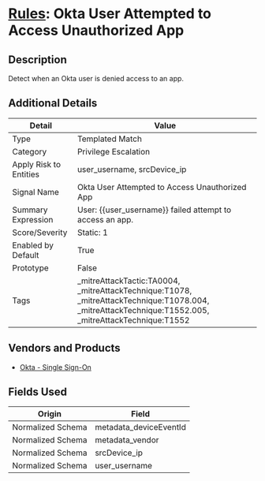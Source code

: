 # [Rules](README.md): Okta User Attempted to Access Unauthorized App

## Description
Detect when an Okta user is denied access to an app.

## Additional Details
|Detail|Value|
|----|----|
|Type|Templated Match|
|Category|Privilege Escalation|
|Apply Risk to Entities|user_username, srcDevice_ip|
|Signal Name|Okta User Attempted to Access Unauthorized App|
|Summary Expression|User: {{user_username}} failed attempt to access an app.|
|Score/Severity|Static: 1|
|Enabled by Default|True|
|Prototype|False|
|Tags|_mitreAttackTactic:TA0004, _mitreAttackTechnique:T1078, _mitreAttackTechnique:T1078.004, _mitreAttackTechnique:T1552.005, _mitreAttackTechnique:T1552|
## Vendors and Products
- [Okta - Single Sign-On](../products/51278354-d6b5-4c8e-a8fd-8197df334e67.md)


## Fields Used

|Origin|Field|
|----|----|
|Normalized Schema|metadata_deviceEventId|
|Normalized Schema|metadata_vendor|
|Normalized Schema|srcDevice_ip|
|Normalized Schema|user_username|


